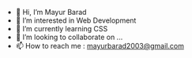 - 👋 Hi, I’m Mayur Barad
- 👀 I’m interested in Web Development
- 🌱 I’m currently learning CSS
- 💞️ I’m looking to collaborate on ...
- 📫 How to reach me : mayurbarad2003@gmail.com

<!---
mayurbarad/mayurbarad is a ✨ special ✨ repository because its `README.md` (this file) appears on your GitHub profile.
You can click the Preview link to take a look at your changes.
--->
